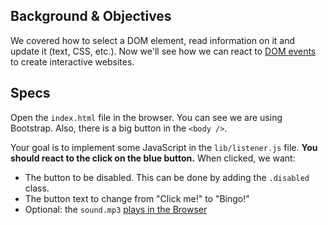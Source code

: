 ## Background & Objectives

We covered how to select a DOM element, read information on it and update it (text, CSS, etc.). Now we'll see how we can react to [DOM events](https://developer.mozilla.org/en-US/docs/Web/Events) to create interactive websites.

## Specs

Open the `index.html` file in the browser. You can see we are using Bootstrap. Also, there is a big button in the `<body />`.

Your goal is to implement some JavaScript in the `lib/listener.js` file. **You should react to the click on the blue button.** When clicked, we want:

- The button to be disabled. This can be done by adding the `.disabled` class.
- The button text to change from "Click me!" to "Bingo!"
- Optional: the `sound.mp3` [plays in the Browser](https://stackoverflow.com/questions/9419263/playing-audio-with-javascript)


